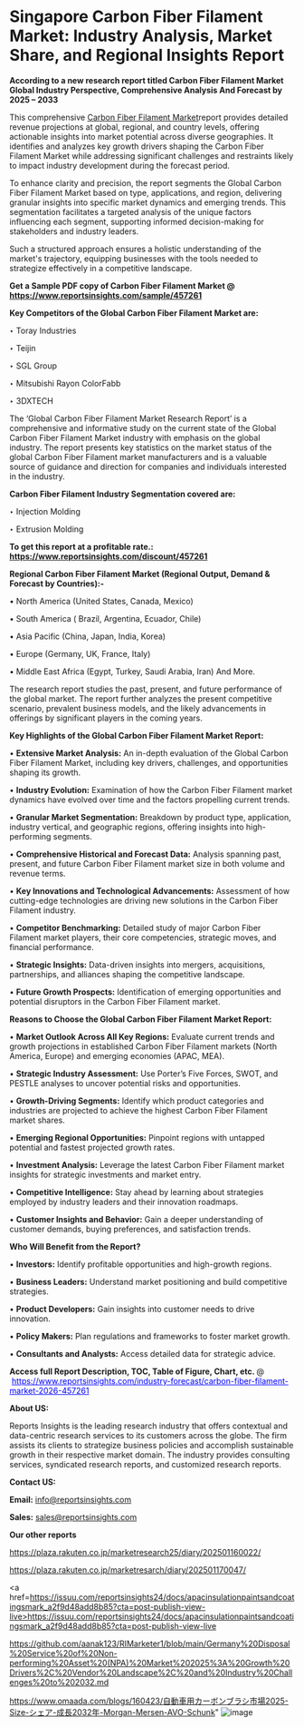# Singapore Carbon Fiber Filament Market: Industry Analysis, Market Share, and Regional Insights Report

<strong>According to a new research report titled Carbon Fiber Filament Market Global Industry Perspective, Comprehensive Analysis And Forecast by 2025 – 2033</strong>

This comprehensive <a href=https://www.reportsinsights.com/sample/457261>Carbon Fiber Filament Market</a>report provides detailed revenue projections at global, regional, and country levels, offering actionable insights into market potential across diverse geographies. It identifies and analyzes key growth drivers shaping the Carbon Fiber Filament Market while addressing significant challenges and restraints likely to impact industry development during the forecast period.

To enhance clarity and precision, the report segments the Global Carbon Fiber Filament Market based on type, applications, and region, delivering granular insights into specific market dynamics and emerging trends. This segmentation facilitates a targeted analysis of the unique factors influencing each segment, supporting informed decision-making for stakeholders and industry leaders.

Such a structured approach ensures a holistic understanding of the market's trajectory, equipping businesses with the tools needed to strategize effectively in a competitive landscape.

<strong>Get a Sample PDF copy of Carbon Fiber Filament Market </strong><strong>@<a href=https://www.reportsinsights.com/sample/457261 style=color:#0000ff;> https://www.reportsinsights.com/sample/457261</a></strong></font>

<strong>Key Competitors of the Global Carbon Fiber Filament Market are:</strong>

‣ Toray Industries

‣ Teijin

‣ SGL Group

‣ Mitsubishi Rayon ColorFabb

‣ 3DXTECH

The ‘Global Carbon Fiber Filament Market Research Report’ is a comprehensive and informative study on the current state of the Global Carbon Fiber Filament Market industry with emphasis on the global industry. The report presents key statistics on the market status of the global Carbon Fiber Filament market manufacturers and is a valuable source of guidance and direction for companies and individuals interested in the industry.

<strong>Carbon Fiber Filament Industry Segmentation covered are:</strong>

‣ Injection Molding

‣ Extrusion Molding

<strong>To get this report at a profitable rate.: <a href=https://www.reportsinsights.com/discount/457261 style=color:#0000ff;>https://www.reportsinsights.com/discount/457261</a></strong></font>

<strong>Regional Carbon Fiber Filament Market (Regional Output, Demand &amp; Forecast by Countries):-</strong>

• North America (United States, Canada, Mexico)

• South America ( Brazil, Argentina, Ecuador, Chile)

• Asia Pacific (China, Japan, India, Korea)

• Europe (Germany, UK, France, Italy)

• Middle East Africa (Egypt, Turkey, Saudi Arabia, Iran) And More.

The research report studies the past, present, and future performance of the global market. The report further analyzes the present competitive scenario, prevalent business models, and the likely advancements in offerings by significant players in the coming years.

<strong>Key Highlights of the Global Carbon Fiber Filament Market Report:</strong>

• <strong>Extensive Market Analysis:</strong> An in-depth evaluation of the Global Carbon Fiber Filament Market, including key drivers, challenges, and opportunities shaping its growth.

• <strong>Industry Evolution:</strong> Examination of how the Carbon Fiber Filament market dynamics have evolved over time and the factors propelling current trends.

• <strong>Granular Market Segmentation:</strong> Breakdown by product type, application, industry vertical, and geographic regions, offering insights into high-performing segments.

• <strong>Comprehensive Historical and Forecast Data:</strong> Analysis spanning past, present, and future Carbon Fiber Filament market size in both volume and revenue terms.

• <strong>Key Innovations and Technological Advancements:</strong> Assessment of how cutting-edge technologies are driving new solutions in the Carbon Fiber Filament industry.

• <strong>Competitor Benchmarking:</strong> Detailed study of major Carbon Fiber Filament market players, their core competencies, strategic moves, and financial performance.

• <strong>Strategic Insights:</strong> Data-driven insights into mergers, acquisitions, partnerships, and alliances shaping the competitive landscape.

• <strong>Future Growth Prospects:</strong> Identification of emerging opportunities and potential disruptors in the Carbon Fiber Filament market.

<strong>Reasons to Choose the Global Carbon Fiber Filament Market Report:</strong>

• <strong>Market Outlook Across All Key Regions:</strong> Evaluate current trends and growth projections in established Carbon Fiber Filament markets (North America, Europe) and emerging economies (APAC, MEA).

• <strong>Strategic Industry Assessment:</strong> Use Porter’s Five Forces, SWOT, and PESTLE analyses to uncover potential risks and opportunities.

• <strong>Growth-Driving Segments:</strong> Identify which product categories and industries are projected to achieve the highest Carbon Fiber Filament market shares.

• <strong>Emerging Regional Opportunities:</strong> Pinpoint regions with untapped potential and fastest projected growth rates.

• <strong>Investment Analysis:</strong> Leverage the latest Carbon Fiber Filament market insights for strategic investments and market entry.

• <strong>Competitive Intelligence:</strong> Stay ahead by learning about strategies employed by industry leaders and their innovation roadmaps.

• <strong>Customer Insights and Behavior:</strong> Gain a deeper understanding of customer demands, buying preferences, and satisfaction trends.

<strong>Who Will Benefit from the Report?</strong>

• <strong>Investors:</strong> Identify profitable opportunities and high-growth regions.

• <strong>Business Leaders:</strong> Understand market positioning and build competitive strategies.

• <strong>Product Developers:</strong> Gain insights into customer needs to drive innovation.

• <strong>Policy Makers:</strong> Plan regulations and frameworks to foster market growth.

• <strong>Consultants and Analysts:</strong> Access detailed data for strategic advice.
</ul>
<strong>Access full Report Description, TOC, Table of Figure, Chart, etc. </strong>@  <a href=https://www.reportsinsights.com/industry-forecast/carbon-fiber-filament-market-2026-457261 style=color:#0000ff;>https://www.reportsinsights.com/industry-forecast/carbon-fiber-filament-market-2026-457261</a></font>

<strong><strong>About US</strong>:</strong>

Reports Insights is the leading research industry that offers contextual and data-centric research services to its customers across the globe. The firm assists its clients to strategize business policies and accomplish sustainable growth in their respective market domain. The industry provides consulting services, syndicated research reports, and customized research reports.

<strong>Contact US:</strong>

<p class=""""><b>Email:</b> <a href=mailto:info@reportsinsights.com>info@reportsinsights.com</a></p>
<p class=""""><b>Sales:</b> <a href=mailto:sales@reportsinsights.com>sales@reportsinsights.com</a></p>

<strong>Our other reports</strong>

<a href=https://plaza.rakuten.co.jp/marketresearch25/diary/202501160022/>https://plaza.rakuten.co.jp/marketresearch25/diary/202501160022/</a>

<a href=https://plaza.rakuten.co.jp/marketresarch/diary/202501170047/>https://plaza.rakuten.co.jp/marketresarch/diary/202501170047/</a>

<a href=https://issuu.com/reportsinsights24/docs/apacinsulationpaintsandcoatingsmark_a2f9d48add8b85?cta=post-publish-view-live>https://issuu.com/reportsinsights24/docs/apacinsulationpaintsandcoatingsmark_a2f9d48add8b85?cta=post-publish-view-live</a>

<a href=https://github.com/aanak123/RIMarketer1/blob/main/Germany%20Disposal%20Service%20of%20Non-performing%20Asset%20(NPA)%20Market%202025%3A%20Growth%20Drivers%2C%20Vendor%20Landscape%2C%20and%20Industry%20Challenges%20to%202032.md>https://github.com/aanak123/RIMarketer1/blob/main/Germany%20Disposal%20Service%20of%20Non-performing%20Asset%20(NPA)%20Market%202025%3A%20Growth%20Drivers%2C%20Vendor%20Landscape%2C%20and%20Industry%20Challenges%20to%202032.md</a>

<a href=https://www.omaada.com/blogs/160423/自動車用カーボンブラシ市場2025-Size-シェア-成長2032年-Morgan-Mersen-AVO-Schunk>https://www.omaada.com/blogs/160423/自動車用カーボンブラシ市場2025-Size-シェア-成長2032年-Morgan-Mersen-AVO-Schunk</a>"
![image](https://github.com/user-attachments/assets/69d585ff-33e4-4753-9a56-aec7d3830dc6)
